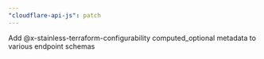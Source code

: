 ```yaml
---
"cloudflare-api-js": patch
---
```


Add @x-stainless-terraform-configurability computed_optional metadata to various endpoint schemas